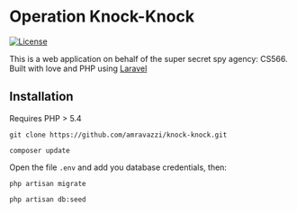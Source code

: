 # Operation Knock-Knock

[![License](https://poser.pugx.org/laravel/framework/license.svg)](https://packagist.org/packages/laravel/framework)

This is a web application on behalf of the super secret spy agency: CS566. Built with love and PHP using [Laravel](http://laravel.com)

## Installation

Requires PHP > 5.4

```git clone https://github.com/amravazzi/knock-knock.git```

```composer update```

Open the file ```.env``` and add you database credentials, then:  

```php artisan migrate```

```php artisan db:seed```
